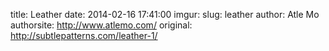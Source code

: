 title:  Leather
date:   2014-02-16 17:41:00
imgur:
slug: leather
author: Atle Mo
authorsite: http://www.atlemo.com/
original: http://subtlepatterns.com/leather-1/
